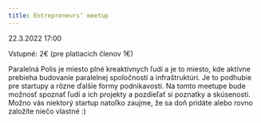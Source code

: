 ```yaml
---
title: Entrepreneurs’ meetup
---
```

22.3.2022 17:00

Vstupné: 2€ (pre platiacich členov 1€)

Paralelná Polis je miesto plné kreaktívnych ľudí a je to miesto, kde aktívne prebieha budovanie paralelnej spoločnosti a infraštruktúri. Je to podhubie pre startupy a rôzne ďalšie formy podnikavosti.
Na tomto meetupe bude možnosť spoznať ľudí a ich projekty a pozdieľať si poznatky a skúsenosti. Možno vás niektorý startup natoľko zaujme, že sa doň pridáte alebo rovno založíte niečo vlastné :)